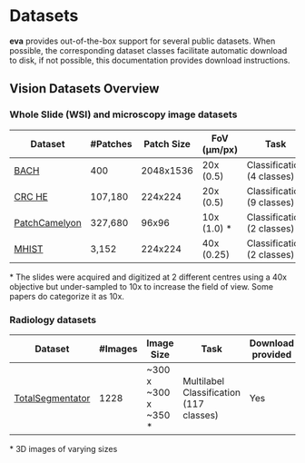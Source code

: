 # Datasets

**eva** provides out-of-the-box support for several public datasets. When possible, the corresponding dataset classes facilitate automatic download to disk, if not possible, this documentation provides download instructions.

## Vision Datasets Overview

### Whole Slide (WSI) and microscopy image datasets

| Dataset                            | #Patches | Patch Size | FoV (μm/px)  | Task                       | Cancer Type      |
|------------------------------------|----------|------------|--------------|----------------------------|------------------|
| [BACH](bach.md)                    | 400      | 2048x1536  | 20x (0.5)    | Classification (4 classes) | Breast           |
| [CRC HE](crc_he.md)                | 107,180  | 224x224    | 20x (0.5)    | Classification (9 classes) | Colorectal       |
| [PatchCamelyon](patch_camelyon.md) | 327,680  | 96x96      | 10x (1.0) \* | Classification (2 classes) | Breast           |
| [MHIST](mhist.md)                  | 3,152    | 224x224    | 40x (0.25)   | Classification (2 classes) | Colorectal Polyp |

\* The slides were acquired and digitized at 2 different centres using a 40x objective but under-sampled to 10x to increase the field of view. Some papers do categorize it as 10x.


### Radiology datasets

| Dataset | #Images | Image Size | Task  | Download provided
|---|---|---|---|---|
| [TotalSegmentator](total_segmentator.md) | 1228 | ~300 x ~300 x ~350 \* |  Multilabel Classification (117 classes) | Yes |

\* 3D images of varying sizes

